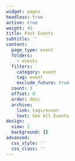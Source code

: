 ```yaml
---
widget: pages
headless: true
active: true
weight: 45
title: Past Events
subtitle: ''
content:
  page_type: event
  folders:
    - events
  filters:
    category: event
    tag: event
    exclude_future: true
  count: 3
  offset: 0
  order: desc
  archive:
    link: tags/event
    text: See All Events
design:
  view: 2
  background: {}
advanced:
  css_style: ''
  css_class: ''
---
```


